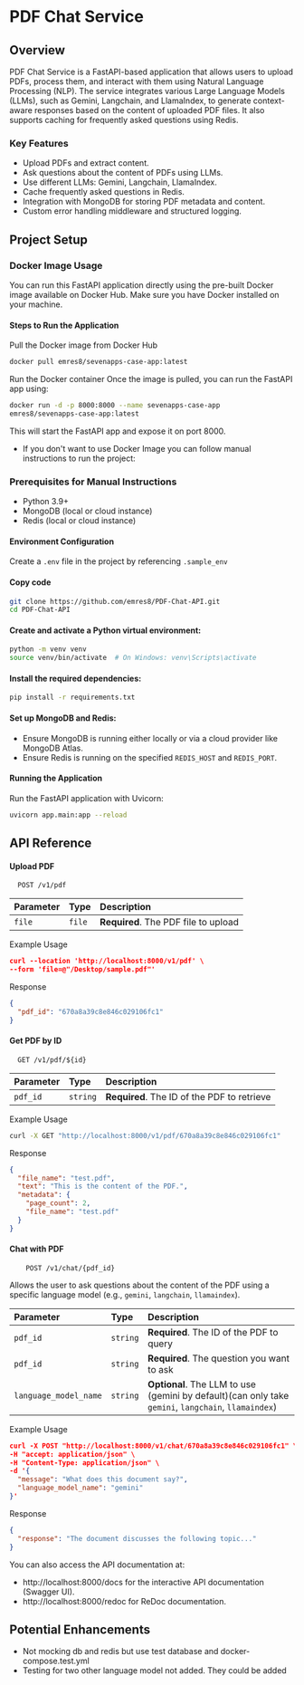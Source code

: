 # PDF Chat Service

## Overview

PDF Chat Service is a FastAPI-based application that allows users to upload PDFs, process them, and interact with them using Natural Language Processing (NLP). The service integrates various Large Language Models (LLMs), such as Gemini, Langchain, and LlamaIndex, to generate context-aware responses based on the content of uploaded PDF files. It also supports caching for frequently asked questions using Redis.

### Key Features
- Upload PDFs and extract content.
- Ask questions about the content of PDFs using LLMs.
- Use different LLMs: Gemini, Langchain, LlamaIndex.
- Cache frequently asked questions in Redis.
- Integration with MongoDB for storing PDF metadata and content.
- Custom error handling middleware and structured logging.

## Project Setup

### Docker Image Usage

You can run this FastAPI application directly using the pre-built Docker image available on Docker Hub. Make sure you have Docker installed on your machine.

#### Steps to Run the Application
Pull the Docker image from Docker Hub

```bash
docker pull emres8/sevenapps-case-app:latest
```
Run the Docker container
Once the image is pulled, you can run the FastAPI app using:

```bash
docker run -d -p 8000:8000 --name sevenapps-case-app
emres8/sevenapps-case-app:latest
```

This will start the FastAPI app and expose it on port 8000.


* If you don't want to use Docker Image you can follow manual instructions to run the project:

### Prerequisites for Manual Instructions
- Python 3.9+
- MongoDB (local or cloud instance)
- Redis (local or cloud instance)


#### Environment Configuration

Create a `.env` file in the project by referencing `.sample_env`

#### Copy code
```bash
git clone https://github.com/emres8/PDF-Chat-API.git
cd PDF-Chat-API
```

#### Create and activate a Python virtual environment:
```bash
python -m venv venv
source venv/bin/activate  # On Windows: venv\Scripts\activate
```
#### Install the required dependencies:

```bash
pip install -r requirements.txt
```
#### Set up MongoDB and Redis:
* Ensure MongoDB is running either locally or via a cloud provider like MongoDB Atlas.
* Ensure Redis is running on the specified `REDIS_HOST` and `REDIS_PORT`.

#### Running the Application
Run the FastAPI application with Uvicorn:
```bash
uvicorn app.main:app --reload
```
## API Reference

#### Upload PDF

```http
  POST /v1/pdf
```

| Parameter | Type     | Description                |
| :-------- | :------- | :------------------------- |
| `file` | `file` | **Required**.  The PDF file to upload |

Example Usage

```json
curl --location 'http://localhost:8000/v1/pdf' \
--form 'file=@"/Desktop/sample.pdf"'
```
Response
```json
{
  "pdf_id": "670a8a39c8e846c029106fc1"
}
```

#### Get PDF by ID

```http
  GET /v1/pdf/${id}
```

| Parameter | Type     | Description                |
| :-------- | :------- | :------------------------- |
| `pdf_id` | `string` | **Required**. The ID of the PDF to retrieve |

Example Usage

```bash
curl -X GET "http://localhost:8000/v1/pdf/670a8a39c8e846c029106fc1"

```
Response
```json
{
  "file_name": "test.pdf",
  "text": "This is the content of the PDF.",
  "metadata": {
    "page_count": 2,
    "file_name": "test.pdf"
  }
}

```

#### Chat with PDF

```http
    POST /v1/chat/{pdf_id}
```
Allows the user to ask questions about the content of the PDF using a specific language model (e.g., ```gemini```, ```langchain```, ```llamaindex```).


| Parameter | Type     | Description                |
| :-------- | :------- | :------------------------- |
| `pdf_id` | `string` | **Required**.  The ID of the PDF to query |
| `pdf_id` | `string` | **Required**.  The question you want to ask |
| `language_model_name` | `string` | **Optional**. The LLM to use (gemini by default)(can only take ```gemini```, ```langchain```, ```llamaindex```) |

Example Usage

```json
curl -X POST "http://localhost:8000/v1/chat/670a8a39c8e846c029106fc1" \
-H "accept: application/json" \
-H "Content-Type: application/json" \
-d '{
  "message": "What does this document say?",
  "language_model_name": "gemini"
}'
```
Response
```json
{
  "response": "The document discusses the following topic..."
}
```

You can also access the API documentation at:
* http://localhost:8000/docs for the interactive API documentation (Swagger UI).
* http://localhost:8000/redoc for ReDoc documentation.




## Potential Enhancements
* Not mocking db and redis but use test database and docker-compose.test.yml
* Testing for two other language model not added. They could be added 